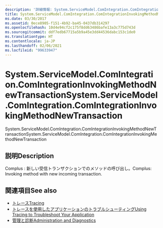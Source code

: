 ```yaml
---
description: '詳細情報: System.ServiceModel.ComIntegration.ComIntegrationInvokingMethodNewTransaction'
title: System.ServiceModel.ComIntegration.ComIntegrationInvokingMethodNewTransaction
ms.date: 03/30/2017
ms.assetid: 0ece8905-f151-4b92-ba45-0437db314297
ms.openlocfilehash: 10d4e94cf2c175f8dd63486bafe13a3c775d743d
ms.sourcegitcommit: ddf7edb67715a5b9a45e3dd44536dabc153c1de0
ms.translationtype: HT
ms.contentlocale: ja-JP
ms.lasthandoff: 02/06/2021
ms.locfileid: "99633947"
---
```

# <a name="systemservicemodelcomintegrationcomintegrationinvokingmethodnewtransaction"></a><span data-ttu-id="35a88-103">System.ServiceModel.ComIntegration.ComIntegrationInvokingMethodNewTransaction</span><span class="sxs-lookup"><span data-stu-id="35a88-103">System.ServiceModel.ComIntegration.ComIntegrationInvokingMethodNewTransaction</span></span>

<span data-ttu-id="35a88-104">System.ServiceModel.ComIntegration.ComIntegrationInvokingMethodNewTransaction</span><span class="sxs-lookup"><span data-stu-id="35a88-104">System.ServiceModel.ComIntegration.ComIntegrationInvokingMethodNewTransaction</span></span>  
  
## <a name="description"></a><span data-ttu-id="35a88-105">説明</span><span class="sxs-lookup"><span data-stu-id="35a88-105">Description</span></span>  

 <span data-ttu-id="35a88-106">Complus : 新しい受信トランザクションでのメソッドの呼び出し。</span><span class="sxs-lookup"><span data-stu-id="35a88-106">Complus: Invoking method with new incoming transaction.</span></span>  
  
## <a name="see-also"></a><span data-ttu-id="35a88-107">関連項目</span><span class="sxs-lookup"><span data-stu-id="35a88-107">See also</span></span>

- [<span data-ttu-id="35a88-108">トレース</span><span class="sxs-lookup"><span data-stu-id="35a88-108">Tracing</span></span>](index.md)
- [<span data-ttu-id="35a88-109">トレースを使用したアプリケーションのトラブルシューティング</span><span class="sxs-lookup"><span data-stu-id="35a88-109">Using Tracing to Troubleshoot Your Application</span></span>](using-tracing-to-troubleshoot-your-application.md)
- [<span data-ttu-id="35a88-110">管理と診断</span><span class="sxs-lookup"><span data-stu-id="35a88-110">Administration and Diagnostics</span></span>](../index.md)
